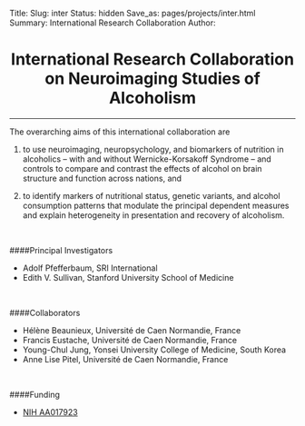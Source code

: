 Title:
Slug: inter
Status: hidden
Save_as: pages/projects/inter.html
Summary: International Research Collaboration
Author:

<h1 align="middle">International Research Collaboration on Neuroimaging Studies of Alcoholism</h1>

---

The overarching aims of this international collaboration are

1) to use neuroimaging, neuropsychology, and biomarkers of nutrition in alcoholics – with and without Wernicke-Korsakoff Syndrome – and controls to compare and contrast the effects of alcohol on brain structure and function across nations, and

2) to identify markers of nutritional status, genetic variants, and alcohol consumption patterns that modulate the principal dependent measures and explain heterogeneity in presentation and recovery of alcoholism.

</br>

####Principal Investigators

* Adolf Pfefferbaum, SRI International
* Edith V. Sullivan, Stanford University School of Medicine

</br>

####Collaborators

 * Hélène Beaunieux, Université de Caen Normandie, France
 * Francis Eustache, Université de Caen Normandie, France
 * Young-Chul Jung, Yonsei University College of Medicine, South Korea
 * Anne Lise Pitel, Université de Caen Normandie, France

</br>

####Funding

 * [NIH AA017923][inter]

[inter]: https://projectreporter.nih.gov/project_info_description.cfm?aid=9042901&icde=29447440
